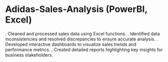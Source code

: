 # Adidas-Sales-Analysis (PowerBI, Excel)

. Cleaned and processed sales data using Excel functions.
. Identified data inconsistencies and resolved discrepancies to ensure accurate analysis.
. Developed interactive dashboards to visualize sales trends and performance metrics.
. Created detailed reports highlighting key insights for business stakeholders.
